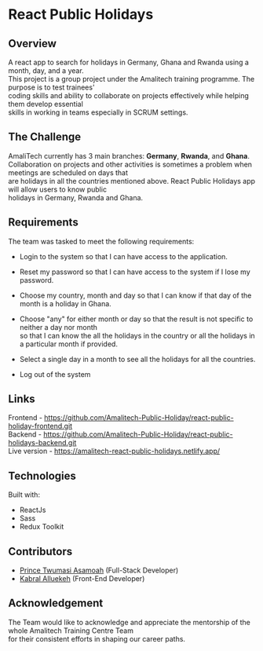 # React Public Holidays

## Overview

A react app to search for holidays in Germany, Ghana and Rwanda using a month, day, and a year.  
This project is a group project under the Amalitech training programme. The purpose is to test trainees'  
coding skills and ability to collaborate on projects effectively while helping them develop essential  
skills in working in teams especially in SCRUM settings.

## The Challenge

AmaliTech currently has 3 main branches: **Germany**, **Rwanda**, and **Ghana**.  
Collaboration on projects and other activities is sometimes a problem when meetings are scheduled on days that  
are holidays in all the countries mentioned above. React Public Holidays app will allow users to know public  
holidays in Germany, Rwanda and Ghana.

## Requirements

The team was tasked to meet the following requirements:

- Login to the system so that I can have access to the application.

- Reset my password so that I can have access to the system if I lose my password.

- Choose my country, month and day so that I can know if that day of the month is a holiday in Ghana.

- Choose "any" for either month or day so that the result is not specific to neither a day nor month  
so that I can know the all the holidays in the country or all the holidays in a particular month if provided.

- Select a single day in a month to see all the holidays for all the countries.

- Log out of the system

## Links

Frontend - <https://github.com/Amalitech-Public-Holiday/react-public-holiday-frontend.git>  
Backend - <https://github.com/Amalitech-Public-Holiday/react-public-holidays-backend.git>  
Live version - <https://amalitech-react-public-holidays.netlify.app/>

## Technologies

Built with:

- ReactJs
- Sass
- Redux Toolkit

## Contributors

- [Prince Twumasi Asamoah](prince.asamoah@amalitech.org) (Full-Stack Developer)  
- [Kabral Alluekeh](kabral.alluekeh@amalitech.org) (Front-End Developer)

## Acknowledgement

The Team would like to acknowledge and appreciate the mentorship of the whole Amalitech Training Centre Team  
for their consistent efforts in shaping our career paths.
